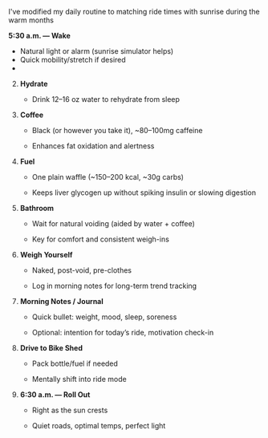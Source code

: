 I've modified my daily routine to matching ride times with sunrise during the warm months


**5:30 a.m. — Wake**

- Natural light or alarm (sunrise simulator helps)
- Quick mobility/stretch if desired
-
2. **Hydrate**
    
    - Drink 12–16 oz water to rehydrate from sleep
        
    
3. **Coffee**
    
    - Black (or however you take it), ~80–100mg caffeine
        
    - Enhances fat oxidation and alertness
        
    
4. **Fuel**
    
    - One plain waffle (~150–200 kcal, ~30g carbs)
        
    - Keeps liver glycogen up without spiking insulin or slowing digestion
        
    
5. **Bathroom**
    
    - Wait for natural voiding (aided by water + coffee)
        
    - Key for comfort and consistent weigh-ins
        
    
6. **Weigh Yourself**
    
    - Naked, post-void, pre-clothes
        
    - Log in morning notes for long-term trend tracking
        
    
7. **Morning Notes / Journal**
    
    - Quick bullet: weight, mood, sleep, soreness
        
    - Optional: intention for today’s ride, motivation check-in
        
    
8. **Drive to Bike Shed**
    
    - Pack bottle/fuel if needed
        
    - Mentally shift into ride mode
        
    
9. **6:30 a.m. — Roll Out**
    
    - Right as the sun crests
        
    - Quiet roads, optimal temps, perfect light